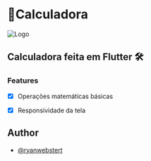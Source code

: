
# 📱Calculadora

![Logo](https://upload.wikimedia.org/wikipedia/commons/1/17/Google-flutter-logo.png)
<h2> Calculadora feita em Flutter 🛠️</h2>

### Features

- [x] Operações matemáticas básicas
- [x] Responsividade da tela


## Author

- [@ryanwebstert](https://www.github.com/ryanwebstert)

  
